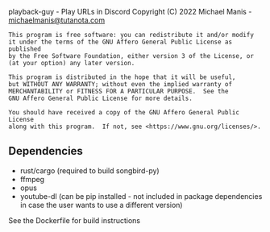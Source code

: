 playback-guy - Play URLs in Discord
    Copyright (C) 2022  Michael Manis - michaelmanis@tutanota.com

    This program is free software: you can redistribute it and/or modify
    it under the terms of the GNU Affero General Public License as published
    by the Free Software Foundation, either version 3 of the License, or
    (at your option) any later version.

    This program is distributed in the hope that it will be useful,
    but WITHOUT ANY WARRANTY; without even the implied warranty of
    MERCHANTABILITY or FITNESS FOR A PARTICULAR PURPOSE.  See the
    GNU Affero General Public License for more details.

    You should have received a copy of the GNU Affero General Public License
    along with this program.  If not, see <https://www.gnu.org/licenses/>.

## Dependencies

- rust/cargo (required to build songbird-py)
- ffmpeg
- opus
- youtube-dl (can be pip installed - not included in package dependencies in case the user wants to use a different version)

See the Dockerfile for build instructions

